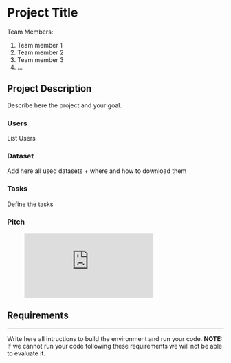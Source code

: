 # Project Title
Team Members:
1. Team member 1
2. Team member 2
3. Team member 3
4. ...

## Project Description 
Describe here the project and your goal.

### Users
List Users

### Dataset
Add here all used datasets + where and how to download them 

### Tasks
Define the tasks

### Pitch
<!-- blank line -->
<figure class="video_container">
  <iframe src="https://drive.google.com/file/d/1-9NsBDNVXA0AMyCBLQjfsVCTwI4obZ1v/view?usp=sharing" frameborder="0" allowfullscreen="false"> </iframe>
</figure>
<!-- blank line -->

## Requirements
----
Write here all intructions to build the environment and run your code.
**NOTE:** If we cannot run your code following these requirements we will not be able to evaluate it.

## 
